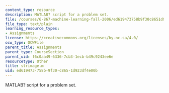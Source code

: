 ```yaml
---
content_type: resource
description: MATLAB? script for a problem set.
file: /courses/6-867-machine-learning-fall-2006/ed619473758b9f30c8651d923df4e00b_strimage.m
file_type: text/plain
learning_resource_types:
- Assignments
license: https://creativecommons.org/licenses/by-nc-sa/4.0/
ocw_type: OCWFile
parent_title: Assignments
parent_type: CourseSection
parent_uid: f6c0aa49-6336-7cb3-1ecb-b49c9243ee6e
resourcetype: Other
title: strimage.m
uid: ed619473-758b-9f30-c865-1d923df4e00b
---
```

MATLAB? script for a problem set.